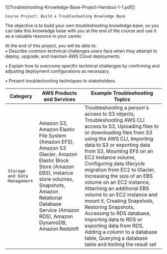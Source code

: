 ![[Troubleshooting-Knowledge-Base-Project-Handout-1-1.pdf]]

`Course Project: Build a Troubleshooting Knowledge Base`

The objective is to build your own troubleshooting knowledge base, so you can take this knowledge base with you at the end of the course and use it as a valuable resource in your career.

At the end of this project, you will be able to:  
• Describe common technical challenges users face when they attempt to deploy, upgrade, and maintain AWS Cloud deployments.

• Explain how to overcome specific technical challenges by confirming and adjusting deployment configurations as necessary.

• Present troubleshooting techniques to stakeholders.




| Category                      | AWS Products and Services                                                                                                                                                                                                            | Example Troubleshooting Topics |
| ----------------------------- | ------------------------------------------------------------------------------------------------------------------------------------------------------------------------------------------------------------------------------------ | ------------------------------ |
| `Storage and Data Management` | Amazon S3, Amazon Elastic File System (Amazon EFS), Amazon S3 Glacier, Amazon Elastic Block Store (Amazon EBS), instance store volumes, Snapshots, Amazon Relational Database Service (Amazon RDS), Amazon DynamoDB, Amazon Redshift | Troubleshooting a person's access to S3 objects, Troubleshooting AWS CLI access to S3, Uploading files to or downloading files from S3 using the AWS CLI, Importing data to S3 or exporting data from S3, Mounting EFS on an EC2 instance volume, Configuring data lifecycle migration from EC2 to Glacier, Increasing the size of an EBS volume on an EC2 instance, Attaching an additional EBS volume to an EC2 instance and mount it, Creating Snapshots, Restoring Snapshots, Accessing to RDS database, Importing data to RDS or exporting data from RDS, Adding a column to a database table, Querying a database table and limiting the result set                               |